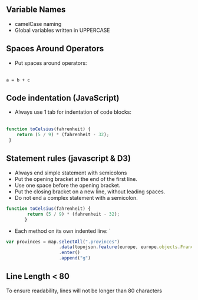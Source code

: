 ## Variable Names
* camelCase naming
* Global variables written in UPPERCASE


## Spaces Around Operators
* Put spaces around operators: <br></br>

``` a = b + c ```
## Code indentation (JavaScript)
* Always use 1 tab for indentation of code blocks: <br></br>
```javascript
function toCelsius(fahrenheit) {
    return (5 / 9) * (fahrenheit - 32);
 } 
 ```

## Statement rules (javascript & D3)
* Always end simple statement with semicolons
* Put the opening bracket at the end of the first line.
* Use one space before the opening bracket.
* Put the closing bracket on a new line, without leading spaces. 
* Do not end a complex statement with a semicolon. 
```javascript
function toCelsius(fahrenheit) {
        return (5 / 9) * (fahrenheit - 32);
       } 
 ```

* Each method on its own indented line:
`
```javascript
var provinces = map.selectAll(".provinces")
                    .data(topojson.feature(europe, europe.objects.FranceProvinces).features)
                    .enter()
                    .append("g")
 ```

 ## Line Length < 80
 To ensure readability, lines will not be longer than 80 characters
